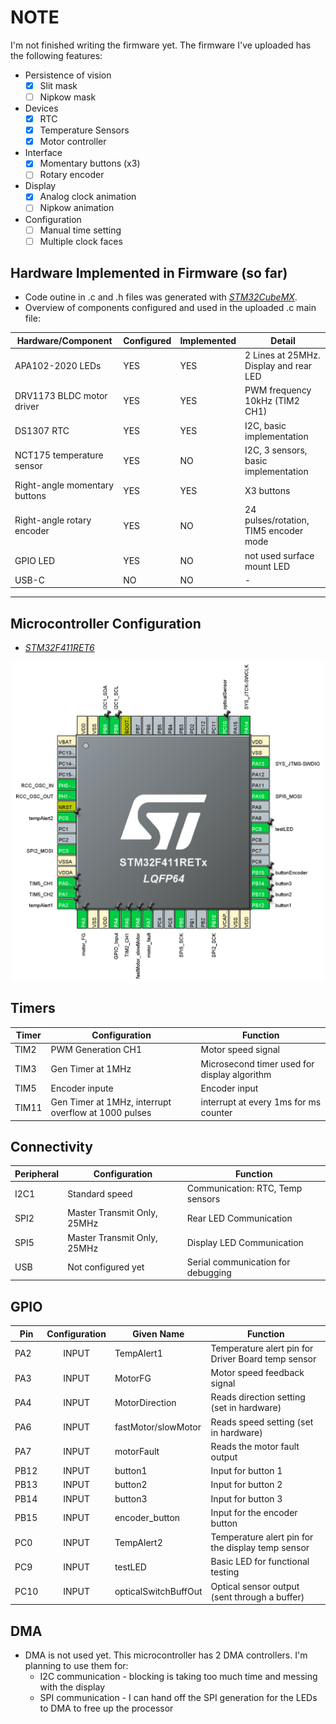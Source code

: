 # NOTE
I'm not finished writing the firmware yet. The firmware I've uploaded has the following features:
* Persistence of vision
  * [x] Slit mask
  * [ ] Nipkow mask
* Devices
  * [x] RTC
  * [x] Temperature Sensors
  * [x] Motor controller
* Interface
  * [x] Momentary buttons (x3)
  * [ ] Rotary encoder
* Display
  * [x] Analog clock animation
  * [ ] Nipkow animation
* Configuration 
  * [ ] Manual time setting
  * [ ] Multiple clock faces

## Hardware Implemented in Firmware (so far)
* Code outine in .c and .h files was generated with <a href="https://www.st.com/en/development-tools/stm32cubemx.html"><i>STM32CubeMX</i></a>.
* Overview of components configured and used in the uploaded .c main file:

|Hardware/Component              |Configured  |Implemented   |Detail                                |
|--------------------------------|------------|--------------|--------------------------------------|
|APA102-2020 LEDs                |YES         |YES           |2 Lines at 25MHz. Display and rear LED|
|DRV1173 BLDC motor driver       |YES         |YES           |PWM frequency 10kHz (TIM2 CH1)        |
|DS1307 RTC                      |YES         |YES           |I2C, basic implementation             |
|NCT175 temperature sensor       |YES         |NO            |I2C, 3 sensors, basic implementation  |
|Right-angle momentary buttons   |YES         |YES           |X3 buttons                            |
|Right-angle rotary encoder      |YES         |NO            |24 pulses/rotation, TIM5 encoder mode |
|GPIO LED                        |YES         |NO            |not used surface mount LED            |
|USB-C                           |NO          |NO            |-                                     |

---

## Microcontroller Configuration
* <a href="https://www.st.com/en/microcontrollers-microprocessors/stm32f411.html"><i>STM32F411RET6</i></a>
<p align="center"><img src="https://github.com/TickingClocks/HDD-Persistence-of-Vision-Clock_V4/blob/main/Images/STM32F411%20Pins.png" width="500px"></p>

## Timers
|Timer   |Configuration                                         |Function                                      |
|--------|------------------------------------------------------|----------------------------------------------|
|TIM2    |PWM Generation CH1                                    |Motor speed signal                            |
|TIM3    |Gen Timer at 1MHz                                     |Microsecond timer used for display algorithm  |
|TIM5    |Encoder inpute                                        |Encoder input                                 |
|TIM11   |Gen Timer at 1MHz, interrupt overflow at 1000 pulses  |interrupt at every 1ms for ms counter         |

## Connectivity
|Peripheral  |Configuration                |Function                            |
|------------|-----------------------------|------------------------------------|
|I2C1        |Standard speed               |Communication: RTC, Temp sensors    |
|SPI2        |Master Transmit Only, 25MHz  |Rear LED Communication              |
|SPI5        |Master Transmit Only, 25MHz  |Display LED Communication           |
|USB         |Not configured yet           |Serial communication for debugging  |

## GPIO
|Pin    |Configuration    |Given Name            |Function                                             |
|-------|:---------------:|----------------------|-----------------------------------------------------|
|PA2    |INPUT            |TempAlert1            |Temperature alert pin for Driver Board temp sensor   |
|PA3    |INPUT            |MotorFG               |Motor speed feedback signal                          |
|PA4    |INPUT            |MotorDirection        |Reads direction setting (set in hardware)            |
|PA6    |INPUT            |fastMotor/slowMotor   |Reads speed setting (set in hardware)                |
|PA7    |INPUT            |motorFault            |Reads the motor fault output                         |
|PB12   |INPUT            |button1               |Input for button 1                                   |
|PB13   |INPUT            |button2               |Input for button 2                                   |
|PB14   |INPUT            |button3               |Input for button 3                                   |
|PB15   |INPUT            |encoder_button        |Input for the encoder button                         |
|PC0    |INPUT            |TempAlert2            |Temperature alert pin for the display temp sensor    |
|PC9    |INPUT            |testLED               |Basic LED for functional testing                     |
|PC10   |INPUT            |opticalSwitchBuffOut  |Optical sensor output (sent through a buffer)        |

## DMA

* DMA is not used yet. This microcontroller has 2 DMA controllers. I'm planning to use them for:
  * I2C communication -  blocking is taking too much time and messing with the display
  * SPI communication - I can hand off the SPI generation for the LEDs to DMA to free up the processor

